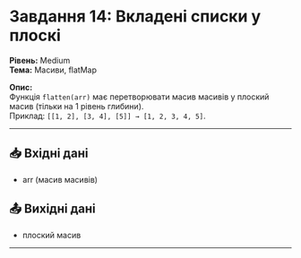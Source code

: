 # Завдання 14: Вкладені списки у плоскі  
**Рівень:** Medium  
**Тема:** Масиви, flatMap  

**Опис:**  
Функція `flatten(arr)` має перетворювати масив масивів у плоский масив (тільки на 1 рівень глибини).  
Приклад: `[[1, 2], [3, 4], [5]] → [1, 2, 3, 4, 5]`.  

---
## 📥 Вхідні дані
- arr (масив масивів)

## 📤 Вихідні дані
- плоский масив  

---